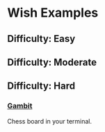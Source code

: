 # Wish Examples

## Difficulty: Easy


## Difficulty: Moderate


## Difficulty: Hard

### [Gambit](https://github.com/maaslalani/gambit)
Chess board in your terminal.
